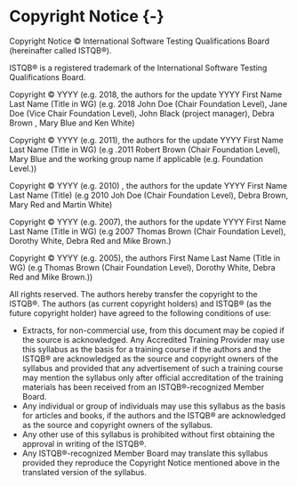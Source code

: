 # Copyright Notice {-}

Copyright Notice © International Software Testing Qualifications Board (hereinafter called ISTQB®).

ISTQB® is a registered trademark of the International Software Testing Qualifications Board.

Copyright © YYYY (e.g. 2018, the authors for the update YYYY First Name Last Name (Title in WG) (e.g. 2018 John Doe (Chair Foundation Level), Jane Doe (Vice Chair Foundation Level), John Black (project manager), Debra Brown , Mary Blue and Ken White)

Copyright © YYYY (e.g. 2011), the authors for the update YYYY First Name Last Name (Title in WG) (e.g .2011 Robert Brown (Chair Foundation Level), Mary Blue and the working group name if applicable (e.g. Foundation Level.))

Copyright © YYYY (e.g. 2010) , the authors for the update YYYY First Name Last Name (Title) (e.g 2010 Joh Doe (Chair Foundation Level), Debra Brown, Mary Red and Martin White)

Copyright © YYYY (e.g. 2007), the authors for the update YYYY First Name Last Name (Title in WG) (e.g 2007 Thomas Brown (Chair Foundation Level), Dorothy White, Debra Red and Mike Brown.)

Copyright © YYYY (e.g. 2005), the authors First Name Last Name (Title in WG) (e.g Thomas Brown (Chair Foundation Level), Dorothy White, Debra Red and Mike Brown.))

All rights reserved. The authors hereby transfer the copyright to the ISTQB®. The authors (as current copyright holders) and ISTQB® (as the future copyright holder) have agreed to the following conditions of use:

* Extracts, for non-commercial use, from this document may be copied if the source is acknowledged. Any Accredited Training Provider may use this syllabus as the basis for a training course if the authors and the ISTQB® are acknowledged as the source and copyright owners of the syllabus and provided that any advertisement of such a training course may mention the syllabus only after official accreditation of the training materials has been received from an ISTQB®-recognized Member Board.
* Any individual or group of individuals may use this syllabus as the basis for articles and books, if the authors and the ISTQB® are acknowledged as the source and copyright owners of the syllabus.
* Any other use of this syllabus is prohibited without first obtaining the approval in writing of the ISTQB®.
* Any ISTQB®-recognized Member Board may translate this syllabus provided they reproduce the Copyright Notice mentioned above in the translated version of the syllabus.
